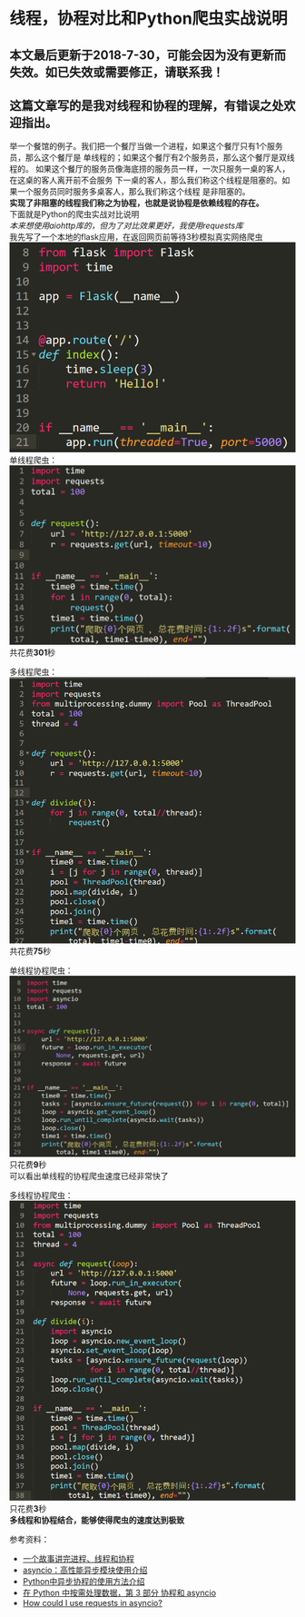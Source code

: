 # 线程，协程对比和Python爬虫实战说明
## 本文最后更新于2018-7-30，可能会因为没有更新而失效。如已失效或需要修正，请联系我！  
## 这篇文章写的是我对线程和协程的理解，有错误之处欢迎指出。  
举一个餐馆的例子。我们把一个餐厅当做一个进程，如果这个餐厅只有1个服务员，那么这个餐厅是
单线程的；如果这个餐厅有2个服务员，那么这个餐厅是双线程的。
如果这个餐厅的服务员像海底捞的服务员一样，一次只服务一桌的客人，在这桌的客人离开前不会服务
下一桌的客人，那么我们称这个线程是阻塞的。如果一个服务员同时服务多桌客人，那么我们称这个线程
是非阻塞的。  
**实现了非阻塞的线程我们称之为协程，也就是说协程是依赖线程的存在。**      
下面就是Python的爬虫实战对比说明   
*本来想使用aiohttp库的，但为了对比效果更好，我使用requests库*  
我先写了一个本地的flask应用，在返回网页前等待3秒模拟真实网络爬虫  
![flask-run](flask-run.png)    
单线程爬虫：  
![single-thread](single-thread.png)   
共花费**301**秒   

多线程爬虫：   
![mult-thread](mult-thread.png)      
共花费**75**秒   
 
单线程协程爬虫：  
![single-coroutine](single-coroutine.png)    
只花费**9**秒    
可以看出单线程的协程爬虫速度已经非常快了  


多线程协程爬虫：    
![mult-coroutine](mult-coroutine.png)      
只花费**3**秒     
**多线程和协程结合，能够使得爬虫的速度达到极致**   
   
   
   
   
参考资料：  
*   [一个故事讲完进程、线程和协程](https://mp.weixin.qq.com/s?__biz=MzAxOTc0NzExNg==&mid=2665514652&idx=1&sn=e10a979f89d594f2f51255b5834b80f7&chksm=80d67edfb7a1f7c987c7f2da9d1de24be5047ba2c8f20dd1735b0208d9b31a210c6f65ea545d&mpshare=1&scene=23&srcid=0730bT4VM0zk69zY8PL6oF6h#rd)
*   [asyncio：高性能异步模块使用介绍](https://mp.weixin.qq.com/s?__biz=MjM5MzgyODQxMQ==&mid=2650368555&idx=1&sn=a449f107c9c16466c51ce8a6939fcb1b&chksm=be9cd17f89eb5869c00e964e42e79400d4c9b993c4c5764ddbf9ef0e4b85741fc4ab05c77dbc&mpshare=1&scene=23&srcid=07163jZEvRwfwwii9F8dKopl#rd)
*   [Python中异步协程的使用方法介绍](https://cuiqingcai.com/6160.html)
*   [在 Python 中按需处理数据，第 3 部分 协程和 asyncio](https://www.ibm.com/developerworks/cn/analytics/library/ba-on-demand-data-python-3/index.html)
*   [How could I use requests in asyncio?](https://stackoverflow.com/questions/22190403/how-could-i-use-requests-in-asyncio)


